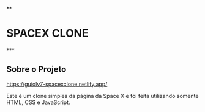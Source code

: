 **<h1>SPACEX CLONE</h1>

***<h2>Sobre o Projeto</h2>

<a href="https://guiolv7-spacexclone.netlify.app/">https://guiolv7-spacexclone.netlify.app/</a><br>

Este é um clone simples da página da Space X e foi feita utilizando somente HTML, CSS e JavaScript.
